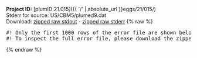 **Project ID:** [plumID:21.015]({{ '/' | absolute_url }}eggs/21/015/)  
Stderr for source:  US/CBM5/plumed9.dat   
Download: [zipped raw stdout](plumed9.dat.plumed.stdout.txt.zip) - [zipped raw stderr](plumed9.dat.plumed.stderr.txt.zip) 
{% raw %}
<pre>
#! Only the first 1000 rows of the error file are shown below
#! To inspect the full error file, please download the zipped raw stderr file above
</pre>
{% endraw %}
